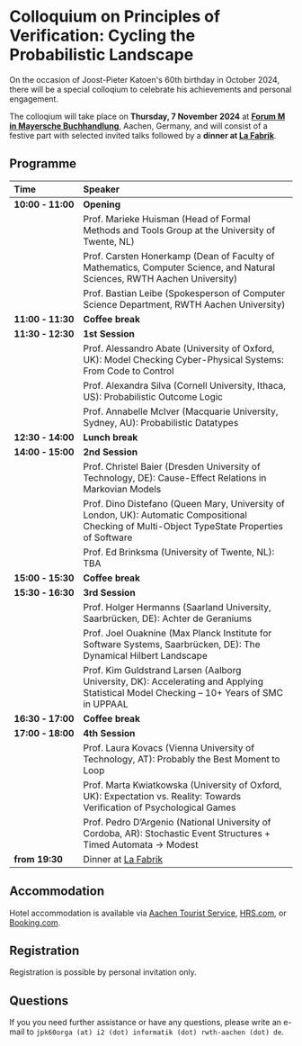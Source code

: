 # Colloquium on Principles of Verification: Cycling the Probabilistic Landscape

On the occasion of Joost-Pieter Katoen's 60th birthday in October 2024, there will be a special colloqium to celebrate his achievements and personal engagement.

The colloqium will take place on **Thursday, 7 November 2024** at **[Forum M in Mayersche Buchhandlung](https://maps.app.goo.gl/7Zx6u8NJ6r86XSi4A)**, Aachen, Germany, and will consist of a festive part with selected invited talks followed by a **dinner at [La Fabrik](https://maps.app.goo.gl/Swcp6CUuXfZCC1Vf6)**.



## Programme

| Time                               | Speaker |
| :--------------------------------- | :--------------------------------------------------------------------------------------------------------------------------------------------- |
| **10:00&nbsp;&#x2011;&nbsp;11:00** | **Opening**                                                                                                                                                                                                                                                                                  |
|                                    | Prof. Marieke Huisman (Head of Formal Methods and Tools Group at the University of Twente, NL)                                                                                                                                                                                               |
|                                    | Prof. Carsten Honerkamp (Dean of Faculty of Mathematics, Computer Science, and Natural Sciences, RWTH Aachen University)                                                                                                                                                                     |
|                                    | Prof. Bastian Leibe (Spokesperson of Computer Science Department, RWTH Aachen University)                                                                                                                                                                                                    |
| **11:00&nbsp;&#x2011;&nbsp;11:30** | **Coffee break**                                                                                                                                                                                                                                                                             |
| **11:30&nbsp;&#x2011;&nbsp;12:30** | **1st Session**                                                                                                                                                                                                                                                                              |
|                                    | Prof. Alessandro Abate (University of Oxford, UK): Model Checking Cyber-Physical Systems: From Code to Control                                                                                                                                                                               |
|                                    | Prof. Alexandra Silva (Cornell University, Ithaca, US): Probabilistic Outcome Logic                                                                                                                                                                                                          |
|                                    | Prof. Annabelle McIver (Macquarie University, Sydney, AU): Probabilistic Datatypes                                                                                                                                                                                                           |
| **12:30&nbsp;&#x2011;&nbsp;14:00** | **Lunch break**                                                                                                                                                                                                                                                                              |
| **14:00&nbsp;&#x2011;&nbsp;15:00** | **2nd Session**                                                                                                                                                                                                                                                                              |
|                                    | Prof. Christel Baier (Dresden University of Technology, DE): Cause-Effect Relations in Markovian Models                                        |
|                                    | Prof. Dino Distefano (Queen Mary, University of London, UK): Automatic Compositional Checking of Multi-Object TypeState Properties of Software |
|                                    | Prof. Ed Brinksma (University of Twente, NL): TBA                                                                                                                                                                                                                                            |
| **15:00&nbsp;&#x2011;&nbsp;15:30** | **Coffee break**                                                                                                                                                                                                                                                                             |
| **15:30&nbsp;&#x2011;&nbsp;16:30** | **3rd Session**                                                                                                                                                                                                                                                                              |
|                                    | Prof. Holger Hermanns (Saarland University, Saarbrücken, DE): Achter de Geraniums                                                                                                                                                                                                            |
|                                    | Prof. Joel Ouaknine (Max Planck Institute for Software Systems, Saarbrücken, DE): The Dynamical Hilbert Landscape                                                                                                                                                                            |
|                                    | Prof. Kim Guldstrand Larsen (Aalborg University, DK): Accelerating and Applying Statistical Model Checking – 10+ Years of SMC in UPPAAL                                                                                                                                                      |
| **16:30&nbsp;&#x2011;&nbsp;17:00** | **Coffee break**                                                                                                                                                                                                                                                                             |
| **17:00&nbsp;&#x2011;&nbsp;18:00** | **4th Session**                                                                                                                                                                                                                                                                              |
|                                    | Prof. Laura Kovacs (Vienna University of Technology, AT): Probably the Best Moment to Loop                                                                                                                                                                                                   |
|                                    | Prof. Marta Kwiatkowska (University of Oxford, UK): Expectation vs. Reality: Towards Verification of Psychological Games                                                                                                                                                                     |
|                                    | Prof. Pedro D’Argenio (National University of Cordoba, AR): Stochastic Event Structures + Timed Automata -> Modest                                                                                                                                                                           |
| **from&nbsp;19:30**                | Dinner at [La Fabrik](https://maps.app.goo.gl/Swcp6CUuXfZCC1Vf6)                                                                                                                                                                                                                                      |

## Accommodation

Hotel accommodation is available via [Aachen Tourist Service](https://www.aachen-tourismus.de/en/aachen/ukv), [HRS.com](https://www.hrs.com), or [Booking.com](https://www.booking.com/).

## Registration

Registration is possible by personal invitation only.

## Questions

If you you need further assistance or have any questions, please write an e-mail to ```jpk60orga (at) i2 (dot) informatik (dot) rwth-aachen (dot) de```.
